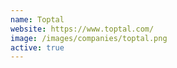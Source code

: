 ```yaml
---
name: Toptal
website: https://www.toptal.com/
image: /images/companies/toptal.png
active: true
---
```

